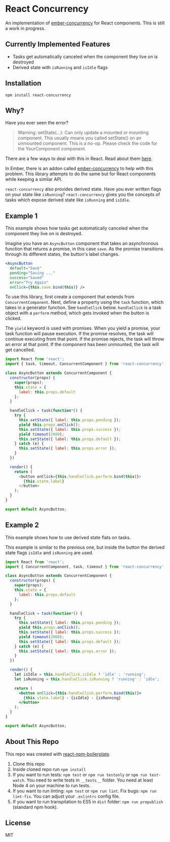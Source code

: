 React Concurrency
=================

An implementation of [ember-concurrency](http://ember-concurrency.com/) for React components. This is still a work in progress.

## Currently Implemented Features

* Tasks get automatically canceled when the component they live on is destroyed
* Derived state with `isRunning` and `isIdle` flags

## Installation

```
npm install react-concurrency
```

## Why?

Have you ever seen the error?

> Warning: setState(...): Can only update a mounted or mounting component. This usually means you called setState() on an unmounted component. This is a no-op. Please check the code for the YourComponent component.

There are a few ways to deal with this in React. Read about them [here](https://facebook.github.io/react/blog/2015/12/16/ismounted-antipattern.html).

In Ember, there is an addon called [ember-concurrency](http://ember-concurrency.com/) to help with this problem. This library attempts to do the same but for React components while keeping a similar API.

`react-concurrency` also provides derived state. Have you ever written flags on your state like `isRunning`? `react-concurrency` gives you the concepts of tasks which expose derived state like `isRunning` and `isIdle`.

## Example 1

This example shows how tasks get automatically canceled when the component they live on is destroyed.

Imagine you have an `AsyncButton` component that takes an asynchronous function that returns a promise, in this case `save`. As the promise transitions through its different states, the button's label changes.

```jsx
<AsyncButton
  default="Save"
  pending="Saving ..."
  success="Saved"
  error="Try Again"
  onClick={this.save.bind(this)} />
```

To use this library, first create a component that extends from `ConcurrentComponent`. Next, define a property using the `task` function, which takes in a generator function. See `handleClick` below. `handleClick` is a task object with a `perform` method, which gets invoked when the button is clicked.

The `yield` keyword is used with promises. When you yield a promise, your task function will pause execution. If the promise resolves, the task will continue executing from that point. If the promise rejects, the task will throw an error at that point. If the component has been unmounted, the task will get cancelled.

```js
import React from 'react';
import { task, timeout, ConcurrentComponent } from 'react-concurrency';

class AsyncButton extends ConcurrentComponent {
  constructor(props) {
    super(props);
    this.state = {
      label: this.props.default
    };
  }

  handleClick = task(function*() {
    try {
      this.setState({ label: this.props.pending });
      yield this.props.onClick();
      this.setState({ label: this.props.success });
      yield timeout(2000);
      this.setState({ label: this.props.default });
    } catch (e) {
      this.setState({ label: this.props.error });
    }
  })

  render() {
    return (
      <button onClick={this.handleClick.perform.bind(this)}>
        {this.state.label}
      </button>
    );
  }
}

export default AsyncButton;
```

## Example 2

This example shows how to use derived state flats on tasks.

This example is similar to the previous one, but inside the button the derived state flags `isIdle` and `isRunning` are used.

```jsx
import React from 'react';
import { ConcurrentComponent, task, timeout } from 'react-concurrency';

class AsyncButton extends ConcurrentComponent {
  constructor(props) {
    super(props);
    this.state = {
      label: this.props.default
    };
  }

  handleClick = task(function*() {
    try {
      this.setState({ label: this.props.pending });
      yield this.props.onClick();
      this.setState({ label: this.props.success });
      yield timeout(2000);
      this.setState({ label: this.props.default });
    } catch (e) {
      this.setState({ label: this.props.error });
    }
  })

  render() {
    let isIdle = this.handleClick.isIdle ? 'idle' : 'running';
    let isRunning = this.handleClick.isRunning ? 'running' : 'idle';

    return (
      <button onClick={this.handleClick.perform.bind(this)}>
        {this.state.label} - {isIdle} - {isRunning}
      </button>
    );
  }
}

export default AsyncButton;
```

## About This Repo

This repo was created with [react-npm-boilerplate](https://github.com/juliancwirko/react-npm-boilerplate).

1. Clone this repo
2. Inside cloned repo run `npm install`
3. If you want to run tests: `npm test` or `npm run testonly` or `npm run test-watch`. You need to write tests in `__tests__` folder. You need at least Node 4 on your machine to run tests.
4. If you want to run linting: `npm test` or `npm run lint`. Fix bugs: `npm run lint-fix`. You can adjust your `.eslintrc` config file.
5. If you want to run transpilation to ES5 in `dist` folder: `npm run prepublish` (standard npm hook).

## License

MIT
